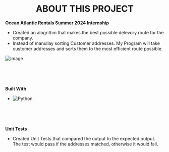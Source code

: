<div align="center">
  <h1>ABOUT THIS PROJECT</h1>
  <p></p>
</div>

**Ocean Atlantic Rentals Summer 2024 Internship**

* Created an alogrithm that makes the best possible delevory route for the company.
* Instead of manullay sorting Customer addresses. My Program will take customer addresses and sorts them to the most efficient route possible.

![image](https://github.com/JakeClapper/Routing-Algorithm/assets/88346685/e2c68590-47cc-45e5-b60c-8981d2ef3914)

<br>
<br>
<br>

**Built With**


* ![Python](https://img.shields.io/badge/Python-3776AB?style=for-the-badge&logo=python&logoColor=white)

<br>
<br>
<br>

**Unit Tests**
* Created Unit Tests that compared the output to the expected output. The test would pass if the addresses matched, otherwise it would fail. 
